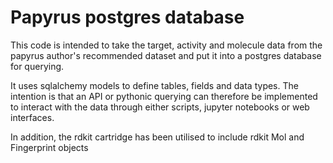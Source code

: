 # Papyrus postgres database

This code is intended to take the target, activity and molecule data from the papyrus author's recommended dataset and put it into a postgres database for querying.

It uses sqlalchemy models to define tables, fields and data types. The intention is that an API or pythonic querying can therefore be implemented to interact with the data through either scripts, jupyter notebooks or web interfaces.

In addition, the rdkit cartridge has been utilised to include rdkit Mol and Fingerprint objects